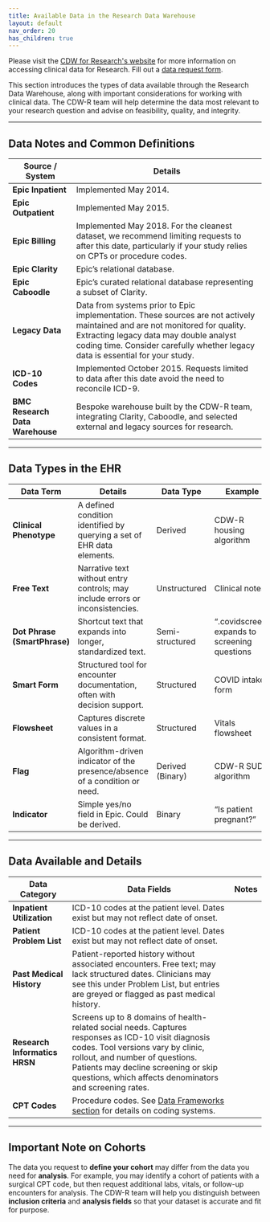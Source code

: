 ```yaml
---
title: Available Data in the Research Data Warehouse
layout: default
nav_order: 20
has_children: true
---
```


Please visit the [CDW for Research's website](https://www.bmc.org/research/clinical-data-warehouse-cdw) for more information on accessing clinical data for Research. 
Fill out a [data request form](https://bmc.tfaforms.net/f/cdw-data-request-form).


This section introduces the types of data available through the Research Data Warehouse, along with important considerations for working with clinical data. The CDW-R team will help determine the data most relevant to your research question and advise on feasibility, quality, and integrity.

---

## Data Notes and Common Definitions

| **Source / System** | **Details** |
|----------------------|-------------|
| **Epic Inpatient** | Implemented May 2014. |
| **Epic Outpatient** | Implemented May 2015. |
| **Epic Billing** | Implemented May 2018. For the cleanest dataset, we recommend limiting requests to after this date, particularly if your study relies on CPTs or procedure codes. |
| **Epic Clarity** | Epic’s relational database. |
| **Epic Caboodle** | Epic’s curated relational database representing a subset of Clarity. |
| **Legacy Data** | Data from systems prior to Epic implementation. These sources are not actively maintained and are not monitored for quality. Extracting legacy data may double analyst coding time. Consider carefully whether legacy data is essential for your study. |
| **ICD-10 Codes** | Implemented October 2015. Requests limited to data after this date avoid the need to reconcile ICD-9. |
| **BMC Research Data Warehouse** | Bespoke warehouse built by the CDW-R team, integrating Clarity, Caboodle, and selected external and legacy sources for research. |

---

## Data Types in the EHR

| **Data Term** | **Details** | **Data Type** | **Example** |
|---------------|-------------|---------------|-------------|
| **Clinical Phenotype** | A defined condition identified by querying a set of EHR data elements. | Derived | CDW-R housing algorithm |
| **Free Text** | Narrative text without entry controls; may include errors or inconsistencies. | Unstructured | Clinical notes |
| **Dot Phrase (SmartPhrase)** | Shortcut text that expands into longer, standardized text. | Semi-structured | “.covidscreen” expands to screening questions |
| **Smart Form** | Structured tool for encounter documentation, often with decision support. | Structured | COVID intake form |
| **Flowsheet** | Captures discrete values in a consistent format. | Structured | Vitals flowsheet |
| **Flag** | Algorithm-driven indicator of the presence/absence of a condition or need. | Derived (Binary) | CDW-R SUD algorithm |
| **Indicator** | Simple yes/no field in Epic. Could be derived.| Binary | “Is patient pregnant?” |

---

## Data Available and Details

| **Data Category** | **Data Fields** | **Notes** |
|-------------------|-----------------|-----------|
| **Inpatient Utilization** | ICD-10 codes at the patient level. Dates exist but may not reflect date of onset. |
| **Patient Problem List** | ICD-10 codes at the patient level. Dates exist but may not reflect date of onset. |
| **Past Medical History** | Patient-reported history without associated encounters. Free text; may lack structured dates. Clinicians may see this under Problem List, but entries are greyed or flagged as past medical history. |
| **Research Informatics HRSN** | Screens up to 8 domains of health-related social needs. Captures responses as ICD-10 visit diagnosis codes. Tool versions vary by clinic, rollout, and number of questions. Patients may decline screening or skip questions, which affects denominators and screening rates. |
| **CPT Codes** | Procedure codes. See [Data Frameworks section](/data-frameworks-clinical-classifications/) for details on coding systems. |

---

## Important Note on Cohorts

The data you request to **define your cohort** may differ from the data you need for **analysis**. For example, you may identify a cohort of patients with a surgical CPT code, but then request additional labs, vitals, or follow-up encounters for analysis. The CDW-R team will help you distinguish between **inclusion criteria** and **analysis fields** so that your dataset is accurate and fit for purpose.

